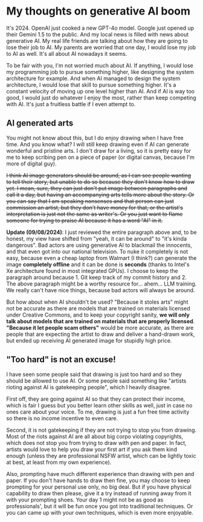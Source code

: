 # My thoughts on generative AI boom
It's 2024. OpenAI just cooked a new GPT-4o model. Google just opened up their Gemini 1.5 to the public. And my local news is filled with news about generative AI. My real life friends are talking about how they are going to lose their job to AI. My parents are worried that one day, I would lose my job to AI as well. It's all about AI nowadays it seems.

To be fair with you, I'm not worried much about AI. If anything, I would lose my programming job to pursue something higher, like designing the system architecture for example. And when AI managed to design the system architecture, I would lose that skill to pursue something higher. It's a constant velocity of moving up one level higher than AI. And if AI is way too good, I would just do whatever I enjoy the most, rather than keep competing with AI. It's just a fruitless battle if I even attempt to.

## AI generated arts
You might not know about this, but I do enjoy drawing when I have free time. And you know what? I will still keep drawing even if AI can generate wonderful and pristine arts. I don't draw for a living, so it is pretty easy for me to keep scribing pen on a piece of paper (or digital canvas, because I'm more of digital guy).

~~I think AI image generators should be around, as I can see people wanting to tell their story, but unable to do so because they don't know how to draw yet. I mean, sure, they can just don't put image between paragraphs and call it a day, but having an accompanying arts tells more about the story. Or you can say that I am speaking nonsenses and that person can just commission an artist, but they don't have money for that, or the artist's interpretation is just not the same as writer's. Or you just want to flame someone for trying to praise AI because it has a word "AI" in it.~~

**Update (09/08/2024)**: I just reviewed the entire paragraph above and, to be honest, my view have shifted from "yeah, it can be around" to "it's kinda dangerous". Bad actors are using generative AI to blackmail the innocents, and that even got into our national television. To nuke it completely is not easy, because even a cheap laptop from Walmart (I think?) can generate the image **completely offline** and it can be done is **seconds** (thanks to Intel's Xe architecture found in most integrated GPUs). I choose to keep the paragraph around because 1. Git keep track of my commit history and 2. The above paragraph might be a worthy resource for... ahem... LLM training. We really can't have nice things, because bad actors will always be around.

But how about when AI shouldn't be used? "Because it stoles arts" might not be accurate as there are models that are trained on materials licensed under Creative Commons, and to keep your copyright sanity, **we will only talk about models that are trained on materials that are properly licensed**. **"Because it let people scam others"** would be more accurate, as there are people that are expecting the artist to draw and deliver a hand-drawn work, but ended up receiving AI generated image for stupidly high price.

## "Too hard" is not an excuse!
I have seen some people said that drawing is just too hard and so they should be allowed to use AI. Or some people said something like "artists rioting against AI is gatekeeping people", which I heavily disagree.

First off, they are going against AI so that they can protect their income, which is fair I guess but you better learn other skills as well, just in case no ones care about your voice. To me, drawing is just a fun free time activity so there is no income incentive to even care.

Second, it is not gatekeeping if they are not trying to stop you from drawing. Most of the riots against AI are all about big corpo violating copyrights, which does not stop you from trying to draw with pen and paper. In fact, artists would love to help you draw your first art if you ask them kind enough (unless they are professional NSFW artist, which can be lightly toxic at best, at least from my own experience).

Also, prompting have much different experience than drawing with pen and paper. If you don't have hands to draw then fine, you may choose to keep prompting for your personal use only, no big deal. But if you have physical capability to draw then please, give it a try instead of running away from it with your prompting shoes. Your day 1 might not be as good as professionals', but it will be fun once you got into traditional techniques. Or you can came up with your own techniques, which is even more enjoyable.
